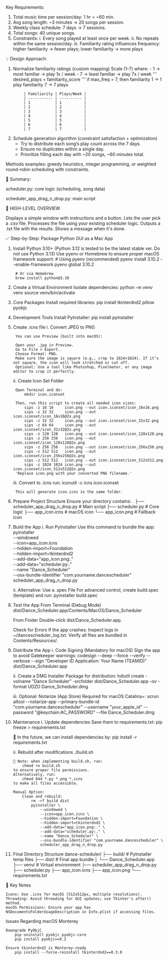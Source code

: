 Key Requirements: 

1. Total music time per session/day: 1 hr = ~60 min. 
2. Avg song length: ~3 minutes -> 20 songs per session. 
3. Weekly class schedule: 7 days -> 7 sessions. 
4. Total songs: 40 unique songs. 
5. Constraints: 
    i. Every song played at least once per week. 
    ii. No repeats within the same session/day. 
    iii. Familiarity rating influences frequency: 
        higher familiarity → fewer plays; lower familiarity → more plays

💡 Design Approach: 

1. Normalize familiarity ratings (custom mapping)
    Scale (1-7) where: 
        - 1 -> most familiar -> play 1x / week
        - 7 -> least familiar -> play 7x / week
    ''' desired_plays = familiarity_score '''
        if max_freq = 7, then 
            familiarity 1 -> 1 play
            familiarity 7 -> 7 plays
```
        | Familiarity | Plays/Week |
        | ----------- | ---------- |
        | 1           | 1          |
        | 2           | 2          |
        | 3           | 3          |
        | 4           | 4          |
        | 5           | 5          |
        | 6           | 6          |
        | 7           | 7          |
```

2. Schedule generation algorithm (constraint satisfaction + optimization)
    - Try to distribute each song’s play count across the 7 days. 
    - Ensure no duplicates within a single day. 
    - Prioritize filling each day with ~20 songs, ~60 minutes total.

  Methods examples: greedy heuristics, integer programming, or weighted round-robin scheduling with constraints. 

🧠 Summary:

scheduler.py: core logic (scheduling, song data)

scheduler_app_drag_n_drop.py: main script

📌 HIGH-LEVEL OVERVIEW

Displays a simple window with instructions and a button.
Lets the user pick a .csv file.
Processes the file using your existing scheduler logic.
Outputs a .txt file with the results.
Shows a message when it's done.





✅ Step-by-Step: Package Python GUI as a Mac App


1. Install Python 3.10+ (Python 3.12 is tested to be the latest stable ver. Do not use Python 3.13)
    Use pyenv or Homebrew to ensure proper macOS framework support:
        # Using pyenv (recommended)
        pyenv install 3.10.2 --enable-framework
        pyenv global 3.10.2

        # Or via Homebrew
        brew install python@3.10

2. Create a Virtual Environment
    Isolate dependencies:
        python -m venv venv
        source venv/bin/activate

3. Core Packages
    Install required libraries:
        pip install tkinterdnd2 pillow pyobjc

4. Development Tools
    Install PyInstaller:
        pip install pyinstaller

5. Create .icns file
    i. Convert JPEG to PNG

        You can use Preview (built into macOS):

        Open your .jpg in Preview.
        Go to File > Export.
        Choose Format: PNG.
        Make sure the image is square (e.g., crop to 1024×1024). If it’s not square, the icon will look stretched or cut off.
        Optional: Use a tool like Photoshop, Pixelmator, or any image editor to crop it perfectly.

    ii. Create Icon Set Folder

        Open Terminal and do: 
            mkdir icon.iconset
        
        Then, run this script to create all needed icon sizes:
            sips -z 16 16     icon.png --out icon.iconset/icon_16x16.png
            sips -z 32 32     icon.png --out icon.iconset/icon_16x16@2x.png
            sips -z 32 32     icon.png --out icon.iconset/icon_32x32.png
            sips -z 64 64     icon.png --out icon.iconset/icon_32x32@2x.png
            sips -z 128 128   icon.png --out icon.iconset/icon_128x128.png
            sips -z 256 256   icon.png --out icon.iconset/icon_128x128@2x.png
            sips -z 256 256   icon.png --out icon.iconset/icon_256x256.png
            sips -z 512 512   icon.png --out icon.iconset/icon_256x256@2x.png
            sips -z 512 512   icon.png --out icon.iconset/icon_512x512.png
            sips -z 1024 1024 icon.png --out icon.iconset/icon_512x512@2x.png
        'Replace icon.png with your converted PNG filename.'
    iii. Convert to .icns
        run: 
            iconutil -c icns icon.iconset

        This will generate icon.icns in the same folder.

6. Prepare Project Structure
    Ensure your directory contains:
        .
        ├── scheduler_app_drag_n_drop.py  # Main script
        ├── scheduler.py                 # Core logic
        ├── app_icon.icns                # macOS icon
        └── app_icon.png                 # Fallback icon

7. Build the App
    i. Run PyInstaller
        Use this command to bundle the app:
            pyinstaller \
                --windowed \
                --icon=app_icon.icns \
                --hidden-import=Foundation \
                --hidden-import=tkinterdnd2 \
                --add-data="app_icon.png:." \
                --add-data="scheduler.py:." \
                --name "Dance_Scheduler" \
                --osx-bundle-identifier "com.yourname.dancescheduler" \
                scheduler_app_drag_n_drop.py

    ii. Alternative: Use a .spec File
        For advanced control, create build.spec (template) and run:
            pyinstaller build.spec

8. Test the App
    From Terminal (Debug Mode)
        dist/Dance_Scheduler.app/Contents/MacOS/Dance_Scheduler
    
    From Finder
        Double-click dist/Dance_Scheduler.app.

    Check for Errors
        If the app crashes:
            Inspect logs in ~/dancescheduler_log.txt.
            Verify all files are bundled in Contents/Resources/.

9. Distribute the App
    i. Code Signing (Mandatory for macOS)
    Sign the app to avoid Gatekeeper warnings:
        codesign --deep --force --verify --verbose --sign "Developer ID Application: Your Name (TEAMID)" dist/Dance_Scheduler.app

    ii. Create a DMG Installer
    Package for distribution:
        hdiutil create -volname "Dance Scheduler" -srcfolder dist/Dance_Scheduler.app -ov -format UDZO Dance_Scheduler.dmg

    iii. Optional: Notarize (App Store)
    Required for macOS Catalina+:
       xcrun altool --notarize-app --primary-bundle-id "com.yourname.dancescheduler" --username "your_apple_id" --password "@keychain:AC_PASSWORD" --file Dance_Scheduler.dmg 

10. Maintenance
    i. Update dependencies
    Save them to requirements.txt:
        pip freeze > requirements.txt

    📝 In the future, we can install dependencies by:
        pip install -r requirements.txt

    ii. Rebuild after modifications
        ./build.sh

        🚨 Note: when implementing build.sh, run:
            chmod +x build.sh
        to ensure proper file permissions. 
        Alternatively, run: 
            chmod 644 *.py *.png *.icns
        to make all files accessible. 

        Manual Option: 
            Clean and rebuild:
                rm -rf build dist
                pyinstaller \
                    --windowed \
                    --icon=app_icon.icns \
                    --hidden-import=Foundation \
                    --hidden-import=tkinterdnd2 \
                    --add-data="app_icon.png:." \
                    --add-data="scheduler.py:." \
                    --name "Dance_Scheduler" \
                    --osx-bundle-identifier "com.yourname.dancescheduler" \
                    scheduler_app_drag_n_drop.py 

11. Final Directory Structure
    dance-scheduler/
    ├── build/                  # PyInstaller temp files
    ├── dist/                   # Final app bundle
    │   └── Dance_Scheduler.app
    ├── venv/                   # Virtual environment
    ├── scheduler_app_drag_n_drop.py
    ├── scheduler.py
    ├── app_icon.icns
    ├── app_icon.png
    └── requirements.txt

🔑 Key Notes

    Icons: Use .icns for macOS (512x512px, multiple resolutions).
    Threading: Avoid threading for GUI updates; use Tkinter's after() method.
    macOS Permissions: Ensure your app has NSDocumentsFolderUsageDescription in Info.plist if accessing files.


Issues Regarding macOS Monterey

    Downgrade PyObjC
        pip uninstall pyobjc pyobjc-core
        pip install pyobjc==9.2    

    Ensure tkinterdnd2 is Monterey-ready
        pip install --force-reinstall tkinterdnd2==0.3.0

    
